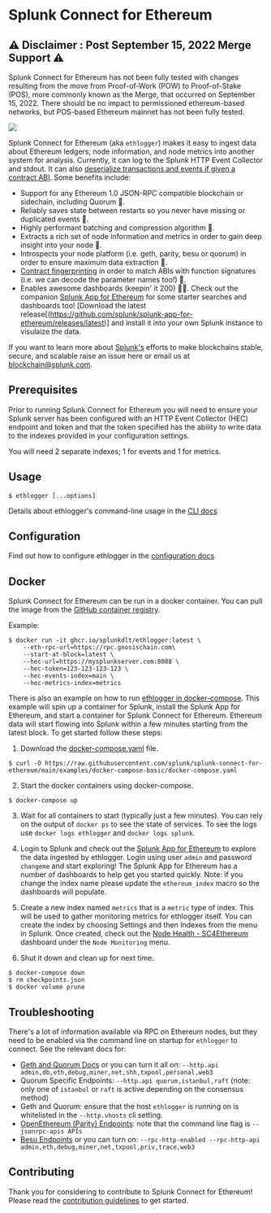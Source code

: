 # Splunk Connect for Ethereum

## :warning: Disclaimer : Post September 15, 2022 Merge Support :warning:
Splunk Connect for Ethereum has not been fully tested with changes resulting from the move from Proof-of-Work (POW) to Proof-of-Stake (POS), more commonly known as the Merge, that occurred on September 15, 2022.   There should be no impact to permissioned ethereum-based networks, but POS-based Ethereum mainnet has not been fully tested.

[![](https://github.com/splunk/splunk-connect-for-ethereum/workflows/CI/badge.svg)](https://github.com/splunk/splunk-connect-for-ethereum/actions?query=workflow%3ACI+branch%3Amain)

Splunk Connect for Ethereum (aka `ethlogger`) makes it easy to ingest data about Ethereum ledgers, node information, and node metrics into another system for analysis. Currently, it can log to the Splunk HTTP Event Collector and stdout. It can also [deserialize transactions and events if given a contract ABI](./docs/abi.md). Some benefits include:

-   Support for any Ethereum 1.0 JSON-RPC compatible blockchain or sidechain, including Quorum 🦄.
-   Reliably saves state between restarts so you never have missing or duplicated events 🧘‍.
-   Highly performant batching and compression algorithm 🚄.
-   Extracts a rich set of node information and metrics in order to gain deep insight into your node 🙉.
-   Introspects your node platform (i.e. geth, parity, besu or quorum) in order to ensure maximum data extraction 🎂.
-   [Contract fingerprinting](./docs/abi.md#contract-fingerprinting) in order to match ABIs with function signatures (i.e. we can decode the parameter names too!) 🔎.
-   Enables awesome dashboards (keepin' it 200) 💯💯. Check out the companion [Splunk App for Ethereum](https://github.com/splunk/splunk-app-for-ethereum) for some starter searches and dashboards too! [Download the latest release[(https://github.com/splunk/splunk-app-for-ethereum/releases/latest)] and install it into your own Splunk instance to visulaize the data.

If you want to learn more about [Splunk's](https://www.splunk.com) efforts to make blockchains stable, secure, and scalable raise an issue here or email us at [blockchain@splunk.com](mailto:blockchain@splunk.com).

<!-- toc -->

## Prerequisites

Prior to running Splunk Connect for Ethereum you will need to ensure your Splunk server has been configured with an HTTP Event Collector (HEC) endpoint and token and that the token specified has the ability to write data to the indexes provided in your configuration settings.

You will need 2 separate indexes; 1 for events and 1 for metrics.

## Usage

```sh-session
$ ethlogger [...options]
```

Details about ethlogger's command-line usage in the [CLI docs](./docs/cli.md)

## Configuration

Find out how to configure ethlogger in the [configuration docs](./docs/configuration.md).

## Docker

Splunk Connect for Ethereum can be run in a docker container. You can pull the image from the [GitHub container registry](https://github.com/orgs/splunkdlt/packages/container/package/ethlogger).

Example:

```sh-session
$ docker run -it ghcr.io/splunkdlt/ethlogger:latest \
    --eth-rpc-url=https://rpc.gnosischain.com\
    --start-at-block=latest \
    --hec-url=https://mysplunkserver.com:8088 \
    --hec-token=123-123-123-123 \
    --hec-events-index=main \
    --hec-metrics-index=metrics
```

There is also an example on how to run [ethlogger in docker-compose](./examples/docker-compose-basic). This example will spin up a container for Splunk, install the Splunk App for Ethereum, and start a container for Splunk Connect for Ethereum. Ethereum data will start flowing into Splunk within a few minutes starting from the latest block. To get started follow these steps:

1. Download the [docker-compose.yaml](./examples/docker-compose-basic/docker-compose.yaml) file.

```sh-session
$ curl -O https://raw.githubusercontent.com/splunk/splunk-connect-for-ethereum/main/examples/docker-compose-basic/docker-compose.yaml
```

2. Start the docker containers using docker-compose.

```sh-session
$ docker-compose up
```

3. Wait for all containers to start (typically just a few minutes).
   You can rely on the output of `docker ps` to see the state of services. To see the logs use `docker logs ethlogger` and `docker logs splunk`.

4. Login to Splunk and check out the [Splunk App for Ethereum](http://localhost:8000/app/splunk-app-for-ethereum/ethereum_starter_searches) to explore the data ingested by ethlogger. Login using user `admin` and password `changeme` and start exploring! The Splunk App for Ethereum has a number of dashboards to help get you started quickly.
   Note: if you change the index name please update the `ethereum_index` macro so the dashboards will populate.
5. Create a new index named `metrics` that is a `metric` type of index. This will be used to gather monitoring metrics for ethlogger itself.
   You can create the index by choosing Settings and then Indexes from the menu in Splunk. Once created, check out the [Node Health - SC4Ethereum](http://localhost:8000/app/splunk-app-for-ethereum/node_health__sc4ethereum) dashboard under the `Node Monitoring` menu.

6. Shut it down and clean up for next time.

```sh-session
$ docker-compose down
$ rm checkpoints.json
$ docker volume prune
```

## Troubleshooting

There's a lot of information available via RPC on Ethereum nodes, but they need to be enabled via the command line on startup for `ethlogger` to connect. See the relevant docs for:

-   [Geth and Quorum Docs](https://geth.ethereum.org/docs/rpc/server) or you can turn it all on: `--http.api admin,db,eth,debug,miner,net,shh,txpool,personal,web3`
-   Quorum Specific Endpoints: `--http.api quorum,istanbul,raft` (note: only one of `istanbul` or `raft` is active depending on the consensus method)
-   Geth and Quorum: ensure that the host `ethlogger` is running on is whitelisted in the `--http.vhosts` cli setting.
-   [OpenEthereum (Parity) Endpoints](https://openethereum.github.io/JSONRPC): note that the command line flag is `--jsonrpc-apis APIs`
-   [Besu Endpoints](https://besu.hyperledger.org/en/stable/HowTo/Interact/APIs/Using-JSON-RPC-API/) or you can turn on: `--rpc-http-enabled --rpc-http-api admin,eth,debug,miner,net,txpool,priv,trace,web3`

## Contributing

Thank you for considering to contribute to Splunk Connect for Ethereum! Please read the [contribution guidelines](./CONTRIBUTING.md) to get started.
